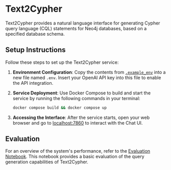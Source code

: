 # Text2Cypher

Text2Cypher provides a natural language interface for generating Cypher query language (CQL) statements for Neo4j databases, based on a specified database schema.

## Setup Instructions

Follow these steps to set up the Text2Cypher service:

1. **Environment Configuration**: Copy the contents from [`.example_env`](.example_env) into a new file named `.env`. Insert your OpenAI API key into this file to enable the API integration.
2. **Service Deployment**: Use Docker Compose to build and start the service by running the following commands in your terminal:

   ```bash
   docker compose build && docker compose up
   ```

3. **Accessing the Interface**: After the service starts, open your web browser and go to [localhost:7860](http://localhost:7860) to interact with the Chat UI.

## Evaluation

For an overview of the system's performance, refer to the [Evaluation Notebook](Evaluation.ipynb). This notebook provides a basic evaluation of the query generation capabilities of Text2Cypher.